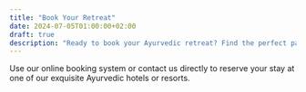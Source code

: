 ```yaml
---
title: "Book Your Retreat"
date: 2024-07-05T01:00:00+02:00
draft: true
description: "Ready to book your Ayurvedic retreat? Find the perfect package at Cedarwood Collectives and start your wellness journey today."
---
```

Use our online booking system or contact us directly to reserve your stay at one of our exquisite Ayurvedic hotels or resorts.